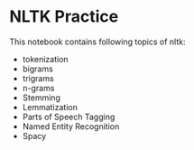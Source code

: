 # NLTK Practice
This notebook contains following topics of nltk:

- tokenization
- bigrams
- trigrams
- n-grams
- Stemming
- Lemmatization
- Parts of Speech Tagging
- Named Entity Recognition
- Spacy
